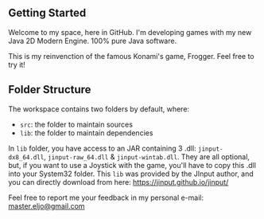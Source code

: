 ## Getting Started

Welcome to my space, here in GitHub.
I'm developing games with my new Java 2D Modern Engine.
100% pure Java software.

This is my reinvenction of the famous Konami's game, Frogger.
Feel free to try it!

## Folder Structure

The workspace contains two folders by default, where:

- `src`: the folder to maintain sources
- `lib`: the folder to maintain dependencies

In `lib` folder, you have access to an JAR containing 3 .dll: `jinput-dx8_64.dll`, `jinput-raw_64.dll` & `jinput-wintab.dll`.
They are all optional, but, if you want to use a Joystick with the game, you'll have to copy this .dll into your System32 folder.
This `lib` was provided by the JInput author, and you can directly download from here: https://jinput.github.io/jinput/

Feel free to report me your feedback in my personal e-mail: master.eljo@gmail.com
